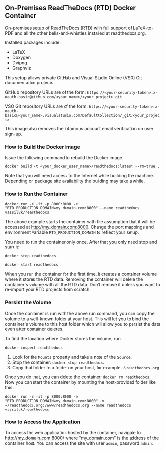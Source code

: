 ## On-Premises ReadTheDocs (RTD) Docker Container

On-premises setup of ReadTheDocs (RTD) with full support of LaTeX-to-PDF and all the other bells-and-whistles installed at readthedocs.org.

Installed packages include:
* LaTeX
* Doxygen
* Dvipng
* Graphviz

This setup allows private GitHub and Visual Studio Online (VSO) Git documentation projects.

GitHub repository URLs are of the form:
`https://<your-security-token>:x-oauth-basic@github.com/<your_name>/<your_project>.git`

VSO Git repository URLs are of the form:
`https://<your-security-token>:x-oauth-basic@<your_name>.visualstudio.com/DefaultCollection/_git/<your_project>`

This image also removes the infamous account email verification on user sign-up.

### How to Build the Docker Image
Issue the following command to rebuild the Docker image.
```
docker build -t <your_docker_user_name>/readthedocs:latest --rm=true .
```

Note that you will need access to the Internet while building the machine.
Depending on package site availability the building may take a while.

### How to Run the Container
```
docker run -d -it -p 8000:8000 -e "RTD_PRODUCTION_DOMAIN=my_domain.com:8000" --name readthedocs vassilvk/readthedocs
```

The above example starts the container with the assumption that it will be accessed at http://my_domain.com:8000.
Change the port mappings and environment variable `RTD_PRODUCTION_DOMAIN` to reflect your setup.

You need to run the container only once. After that you only need stop and start it:
```
docker stop readthedocs
```
```
docker start readthedocs
```

When you run the container for the first time, it creates a container volume where it stores the RTD data.
Removing the container will delete the container's volume with all the RTD data. Don't remove it unless you want to re-import your RTD projects from scratch.

### Persist the Volume
Once the container is run with the above run command, you can copy the volume to a well-known folder at your host.
This will let you to bind the container's volume to this host folder which will allow you to persist the data even after container deletes.

To find the location where Docker stores the volume, run
```
docker inspect readthedocs
```

1. Look for the `Mounts` property and take a note of the `Source`.
2. Stop the container: `docker stop readthedocs`.
3. Copy that folder to a folder on your host, for example `~\readthedocs.org`

Once you do that, you can delete the container: `docker rm readthedocs`.
Now you can start the container by mounting the host-provided folder like this:
```
docker run -d -it -p 8000:8000 -e "RTD_PRODUCTION_DOMAIN=my_domain.com:8000" -v ~/readthedocs.org:/www/readthedocs.org --name readthedocs vassilvk/readthedocs
```

### How to Access the Application
To access the web application hosted by the container, navigate to http://my_domain.com:8000/ where "my_domain.com" is the address of the container host.
You can access the site with user `admin`, password `admin`.
